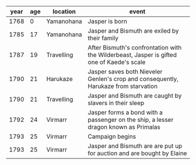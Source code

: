 |  year  | age |  location | event | 
| ------ | ------------- | --------- | ----- |
|  1768 | 0 | Yamanohana | Jasper is born |
| 1785 | 17 | Yamanohana | Jasper and Bismuth are exiled by their family |
| 1787 | 19 | Travelling | After Bismuth's confrontation with the Wilderbeast, Jasper is gifted one of Kaede's scale |
| 1790 | 21 | Harukaze | Jasper saves both Nieveler Genlen's crop and consequently, Harukaze from starvation |
| 1790 | 21 | Travelling | Jasper and Bismuth are caught by slavers in their sleep |
| 1792 | 24 | Virmarr | Jasper forms a bond with a passenger on the ship, a lesser dragon known as Primalas |
| 1793 | 25 | Virmarr | Campaign begins |
| 1793 | 25 | Virmarr | Jasper and Bismuth are are put up for auction and are bought by Elaine | 

